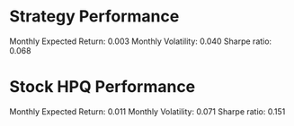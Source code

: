 # Strategy Performance
Monthly Expected Return: 0.003
Monthly Volatility: 0.040
Sharpe ratio: 0.068
# Stock HPQ Performance
Monthly Expected Return: 0.011
Monthly Volatility: 0.071
Sharpe ratio: 0.151
